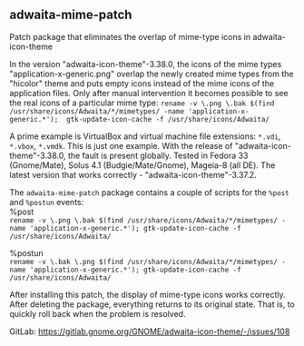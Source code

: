 adwaita-mime-patch
---
Patch package that eliminates the overlap of mime-type icons in adwaita-icon-theme  

In the version "adwaita-icon-theme"-3.38.0, the icons of the mime types "application-x-generic.png" overlap the newly created mime types from the "hicolor"
theme and puts empty icons instead of the mime icons of the application files. Only after manual intervention it becomes possible to see the real icons of
a particular mime type: `rename -v \.png \.bak $(find /usr/share/icons/Adwaita/*/mimetypes/ -name 'application-x-generic.*');  gtk-update-icon-cache -f /usr/share/icons/Adwaita/`  

A prime example is VirtualBox and virtual machine file extensions:  `*.vdi`, `*.vbox`, `*.vmdk`. This is just one example.
With the release of "adwaita-icon-theme"-3.38.0, the fault is present globally. Tested in Fedora 33 (Gnome/Mate), Solus 4.1 (Budgie/Mate/Gnome), Mageia-8 (all DE).
The latest version that works correctly - "adwaita-icon-theme"-3.37.2.

The `adwaita-mime-patch` package contains a couple of scripts for the `%post` and `%postun` events:   
%post  
`rename -v \.png \.bak $(find /usr/share/icons/Adwaita/*/mimetypes/ -name 'application-x-generic.*'); gtk-update-icon-cache -f /usr/share/icons/Adwaita/`

%postun  
`rename -v \.bak \.png $(find /usr/share/icons/Adwaita/*/mimetypes/ -name 'application-x-generic.*'); gtk-update-icon-cache -f /usr/share/icons/Adwaita/`

After installing this patch, the display of mime-type icons works correctly. After deleting the package, everything returns to its original state. That is, to quickly roll back when the problem is resolved.

GitLab: https://gitlab.gnome.org/GNOME/adwaita-icon-theme/-/issues/108  
